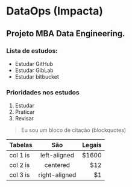 # DataOps (Impacta)
## Projeto MBA Data Engineering.

### Lista de estudos:
- Estudar GitHub
- Estudar GibLab
- Estudar bitbucket

### Prioridades nos estudos
1. Estudar
2. Praticar
3. Revisar

> Eu sou um bloco de citação (blockquotes)


| Tabelas  |      São      |  Legais |
|----------|:-------------:|------:|
| col 1 is |  left-aligned | $1600 |
| col 2 is |    centered   |   $12 |
| col 3 is | right-aligned |    $1 |
